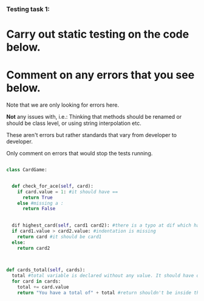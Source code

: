 ### Testing task 1:

# Carry out static testing on the code below.
# Comment on any errors that you see below.

Note that we are only looking for errors here.

**Not** any issues with, i.e.: 
Thinking that methods should be renamed or should be class level, or using string interpolation etc. 

These aren't errors but rather standards that vary from developer to developer. 

Only comment on errors that would stop the tests running.

```python

class CardGame:


  def check_for_ace(self, card):
    if card.value = 1: #it should have ==
      return True
    else #missing a :
      return False
   

  dif highest_card(self, card1 card2): #there is a typo at dif which has to be def. Also missing a , between card1 and card2
  if card1.value > card2.value: #indentation is missing
    return card #it should be card1
  else:
    return card2
  


def cards_total(self, cards):
  total #total variable is declared without any value. It should have one like total = 0
  for card in cards:
    total += card.value
    return "You have a total of" + total #return shouldn't be inside the for loop so retotal needs to be turned into a string for the test to pass
  
```
